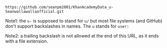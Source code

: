 
```
https://github.com/seanpm2001/KhanAcademyData_u-Seanwallawallaofficial.git
```

Note1: the `u-` is supposed to stand for `u/` but most file systems (and GitHub) don't support backslashes in names. The `u` stands for `user:`

Note2: a trailing backslash is not allowed at the end of this URL, as it ends with a file extension.
